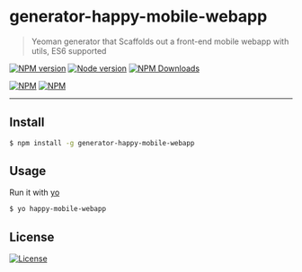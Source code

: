 generator-happy-mobile-webapp
=============================
> Yeoman generator that Scaffolds out a front-end mobile webapp with utils, ES6 supported

[![NPM version](https://img.shields.io/npm/v/generator-happy-mobile-webapp.svg?style=flat)](https://www.npmjs.com/package/generator-happy-mobile-webapp)
[![Node version](https://img.shields.io/node/v/generator-happy-mobile-webapp.svg?style=flat)](https://www.npmjs.com/package/generator-happy-mobile-webapp)
[![NPM Downloads](https://img.shields.io/npm/dm/generator-happy-mobile-webapp.svg)](https://www.npmjs.com/package/generator-happy-mobile-webapp)


[![NPM](https://nodei.co/npm/generator-happy-mobile-webapp.png?downloads=true&downloadRank=true&stars=true)](https://nodei.co/npm/generator-happy-mobile-webapp)
[![NPM](https://nodei.co/npm-dl/generator-happy-mobile-webapp.png)](https://nodei.co/npm-dl/generator-happy-mobile-webapp/)

---

## Install
```bash
$ npm install -g generator-happy-mobile-webapp
```

## Usage  
Run it with [yo](https://github.com/yeoman/yo)    
```bash
$ yo happy-mobile-webapp
```

## License    
[![License](https://img.shields.io/npm/l/generator-happy-mobile-webapp.svg?style=flat)](https://github.com/zerob13/generator-happy-mobile-webapp)
